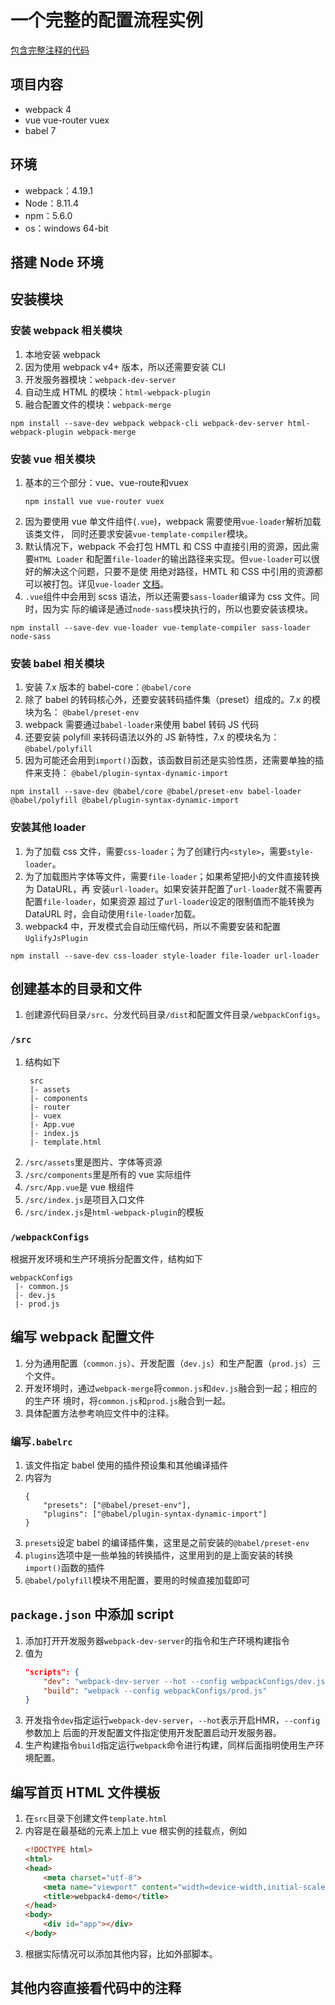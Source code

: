 # 一个完整的配置流程实例

[包含完整注释的代码](https://github.com/samoyi/webpack4-demo)


## 项目内容
* webpack 4
* vue vue-router vuex
* babel 7


## 环境
* webpack：4.19.1
* Node：8.11.4
* npm：5.6.0
* os：windows 64-bit


## 搭建 Node 环境


## 安装模块
### 安装 webpack 相关模块
1. 本地安装 webpack
2. 因为使用 webpack v4+ 版本，所以还需要安装 CLI
3. 开发服务器模块：`webpack-dev-server`
4. 自动生成 HTML 的模块：`html-webpack-plugin`
5. 融合配置文件的模块：`webpack-merge`

```shell
npm install --save-dev webpack webpack-cli webpack-dev-server html-webpack-plugin webpack-merge
```

### 安装 vue 相关模块
1. 基本的三个部分：vue、vue-route和vuex
    ```shell
    npm install vue vue-router vuex
    ```
2. 因为要使用 vue 单文件组件(`.vue`)，webpack 需要使用`vue-loader`解析加载该类文件，
同时还要求安装`vue-template-compiler`模块。
3. 默认情况下，webpack 不会打包 HMTL 和 CSS 中直接引用的资源，因此需要`HTML Loader`
和配置`file-loader`的输出路径来实现。但`vue-loader`可以很好的解决这个问题，只要不是使
用绝对路径，HMTL 和 CSS 中引用的资源都可以被打包。详见`vue-loader`
[文档](https://vue-loader-v14.vuejs.org/zh-cn/configurations/asset-url.html)。
4. `.vue`组件中会用到 scss 语法，所以还需要`sass-loader`编译为 css 文件。同时，因为实
际的编译是通过`node-sass`模块执行的，所以也要安装该模块。

```shell
npm install --save-dev vue-loader vue-template-compiler sass-loader node-sass
```

### 安装 babel 相关模块
1. 安装 7.x 版本的 babel-core：`@babel/core`
2. 除了 babel 的转码核心外，还要安装转码插件集（preset）组成的。7.x 的模块为名：
`@babel/preset-env`
3. webpack 需要通过`babel-loader`来使用 babel 转码 JS 代码
4. 还要安装 polyfill 来转码语法以外的 JS 新特性，7.x 的模块名为：`@babel/polyfill`
5. 因为可能还会用到`import()`函数，该函数目前还是实验性质，还需要单独的插件来支持：
`@babel/plugin-syntax-dynamic-import`
```shell
npm install --save-dev @babel/core @babel/preset-env babel-loader @babel/polyfill @babel/plugin-syntax-dynamic-import
```

### 安装其他 loader
1. 为了加载 css 文件，需要`css-loader`；为了创建行内`<style>`，需要`style-loader`。
2. 为了加载图片字体等文件，需要`file-loader`；如果希望把小的文件直接转换为 DataURL，再
安装`url-loader`。如果安装并配置了`url-loader`就不需要再配置`file-loader`，如果资源
超过了`url-loader`设定的限制值而不能转换为 DataURL 时，会自动使用`file-loader`加载。
3. webpack4 中，开发模式会自动压缩代码，所以不需要安装和配置`UglifyJsPlugin`

```shell
npm install --save-dev css-loader style-loader file-loader url-loader
```


## 创建基本的目录和文件
1. 创建源代码目录`/src`、分发代码目录`/dist`和配置文件目录`/webpackConfigs`。

### `/src`
1. 结构如下
    ```
     src
     |- assets
     |- components
     |- router
     |- vuex
     |- App.vue    
     |- index.js
     |- template.html    
    ```
2. `/src/assets`里是图片、字体等资源
3. `/src/components`里是所有的 vue 实际组件
4. `/src/App.vue`是 vue 根组件
5. `/src/index.js`是项目入口文件
6. `/src/index.js`是`html-webpack-plugin`的模板

### `/webpackConfigs`
根据开发环境和生产环境拆分配置文件，结构如下
```
webpackConfigs
 |- common.js
 |- dev.js
 |- prod.js   
```


## 编写 webpack 配置文件
1. 分为通用配置（`common.js`）、开发配置（`dev.js`）和生产配置（`prod.js`）三个文件。
2. 开发环境时，通过`webpack-merge`将`common.js`和`dev.js`融合到一起；相应的的生产环
境时，将`common.js`和`prod.js`融合到一起。
3. 具体配置方法参考响应文件中的注释。


### 编写`.babelrc`
1. 该文件指定 babel 使用的插件预设集和其他编译插件
2. 内容为
    ```
    {
        "presets": ["@babel/preset-env"],
        "plugins": ["@babel/plugin-syntax-dynamic-import"]
    }
    ```
3. `presets`设定 babel 的编译插件集，这里是之前安装的`@babel/preset-env`
4. `plugins`选项中是一些单独的转换插件，这里用到的是上面安装的转换`import()`函数的插件
5. `@babel/polyfill`模块不用配置，要用的时候直接加载即可


## `package.json` 中添加 script
1. 添加打开开发服务器`webpack-dev-server`的指令和生产环境构建指令
2. 值为
    ```json
    "scripts": {
        "dev": "webpack-dev-server --hot --config webpackConfigs/dev.js",
        "build": "webpack --config webpackConfigs/prod.js"
    }
    ```
3. 开发指令`dev`指定运行`webpack-dev-server`，`--hot`表示开启HMR，`--config`参数加上
后面的开发配置文件指定使用开发配置启动开发服务器。
4. 生产构建指令`build`指定运行`webpack`命令进行构建，同样后面指明使用生产环境配置。


## 编写首页 HTML 文件模板
1. 在`src`目录下创建文件`template.html`
2. 内容是在最基础的元素上加上 vue 根实例的挂载点，例如
    ```html
    <!DOCTYPE html>
    <html>
    <head>
        <meta charset="utf-8">
        <meta name="viewport" content="width=device-width,initial-scale=1.0">
        <title>webpack4-demo</title>
    </head>
    <body>
        <div id="app"></div>
    </body>
    ```
3. 根据实际情况可以添加其他内容，比如外部脚本。


## 其他内容直接看代码中的注释
